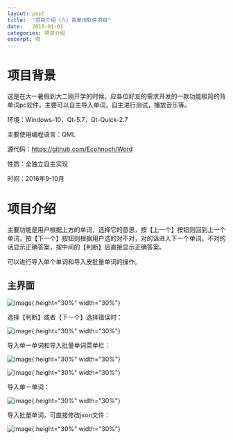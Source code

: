 ```yaml
---
layout: post
title:  "项目介绍（六）背单词软件项目"
date:   2018-01-01
categories: 项目介绍
excerpt: 嗯
---
```

<script type="text/javascript" src="http://cdn.mathjax.org/mathjax/latest/MathJax.js?config=TeX-AMS-MML_HTMLorMML"></script>

<script type="text/x-mathjax-config">
    MathJax.Hub.Config({
        tex2jax: {inlineMath: [['$', '$']]},
        messageStyle: "none"
    });
</script>

# 项目背景

这是在大一暑假到大二刚开学的时候，应各位好友的需求开发的一款功能极简的背单词pc软件，主要可以自主导入单词，自主进行测试，播放音乐等。

环境：Windows-10，Qt-5.7，Qt-Quick-2.7

主要使用编程语言：QML

源代码：https://github.com/Ecohnoch/Word

性质：全独立自主实现

时间：2016年9-10月

# 项目介绍

主要功能是用户根据上方的单词，选择它的意思，按【上一个】按钮则回到上一个单词，按【下一个】按钮则根据用户选的对不对，对的话进入下一个单词，不对的话显示正确答案，按中间的【判断】后直接显示正确答案。

可以进行导入单个单词和导入皮批量单词的操作。

## 主界面

![image](/img/word1.png){:height="30%" width="30%"}

选择【判断】或者【下一个】选择错误时：

![image](/img/word2.png){:height="30%" width="30%"}

导入单一单词和导入批量单词菜单栏：

![image](/img/word5.png){:height="30%" width="30%"}

![image](/img/word4.png){:height="30%" width="30%"}

导入单一单词：

![image](/img/word3.png){:height="30%" width="30%"}

导入批量单词，可直接修改json文件：

![image](/img/word6.png){:height="30%" width="30%"}

